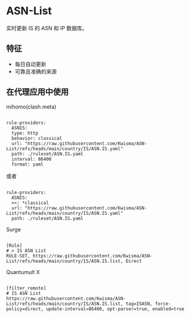
# ASN-List
    
实时更新 IS 的 ASN 和 IP 数据库。
    
## 特征
    
- 每日自动更新
- 可靠且准确的来源
    
## 在代理应用中使用
    
mihomo(clash.meta)
   
<pre><code class="language-javascript">
rule-providers:
  ASNIS:
  type: http
  behavior: classical
  url: "https://raw.githubusercontent.com/Kwisma/ASN-List/refs/heads/main/country/IS/ASN.IS.yaml"
  path: ./ruleset/ASN.IS.yaml
  interval: 86400
  format: yaml
</code></pre>

或者

<pre><code class="language-javascript">
rule-providers:
  ASNIS:
  <<: *classical
  url: "https://raw.githubusercontent.com/Kwisma/ASN-List/refs/heads/main/country/IS/ASN.IS.yaml"
  path: ./ruleset/ASN.IS.yaml
</code></pre>
    
Surge
    
<pre><code class="language-javascript">
[Rule]
# > IS ASN List
RULE-SET, https://raw.githubusercontent.com/Kwisma/ASN-List/refs/heads/main/country/IS/ASN.IS.list, Direct
</code></pre>
    
Quantumult X
    
<pre><code class="language-javascript">
[filter_remote]
# IS ASN List
https://raw.githubusercontent.com/Kwisma/ASN-List/refs/heads/main/country/IS/ASN.IS.list, tag=ISASN, force-policy=direct, update-interval=86400, opt-parser=true, enabled=true
</code></pre>
